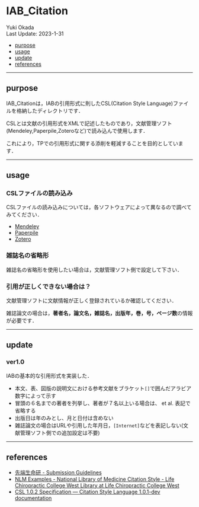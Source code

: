 # IAB_Citation
Yuki Okada  
Last Update: 2023-1-31
- [purpose](#purpose)
- [usage](#usage)
- [update](#update)
- [references](#references)

----------

## purpose
IAB_Citationは，IABの引用形式に則したCSL(Citation Style Language)ファイルを格納したディレクトリです．

CSLとは文献の引用形式をXMLで記述したものであり，文献管理ソフト(Mendeley,Paperpile,Zoteroなど)で読み込んで使用します．

これにより，TPでの引用形式に関する添削を軽減することを目的としています．

----------

## usage
### CSLファイルの読み込み
CSLファイルの読み込みについては，各ソフトウェアによって異なるので調べてみてください．

- [Mendeley](https://www.umi-mori.jp/article/science/mendeley_tutorial)
- [Paperpile](https://paperpile.com/h/guide-google-docs/)
- [Zotero](https://www.zotero.org/support/preferences/cite)

### 雑誌名の省略形
雑誌名の省略形を使用したい場合は，文献管理ソフト側で設定して下さい．

### 引用が正しくできない場合は？
文献管理ソフトに文献情報が正しく登録されているか確認してください．

雑誌論文の場合は，**著者名，論文名，雑誌名，出版年，巻，号，ページ数**の情報が必要です．

----------

## update
### ver1.0

IABの基本的な引用形式を実装した．

- 本文、表、図版の説明文における参考文献をブラケット`[]`で囲んだアラビア数字によって示す
- 冒頭の６名までの著者を列挙し、著者が７名以上いる場合は、 et al. 表記で省略する
- 出版日は年のみとし、月と日付は含めない
- 雑誌論文の場合はURLや引用した年月日，`[Internet]`などを表記しない(文献管理ソフト側での追加設定は不要)


----------

## references
- [先端生命研 - Submission Guidelines](https://sites.google.com/keio.jp/sfc-bio/guide/term-papar/submission-guidelines)
- [NLM Examples - National Library of Medicine Citation Style - Life Chiropractic College West Library at Life Chiropractic College West](https://libguides.lifewest.edu/citation-format/NLM-examples)
- [CSL 1.0.2 Specification — Citation Style Language 1.0.1-dev documentation](https://docs.citationstyles.org/en/stable/specification.html#namespacing)
